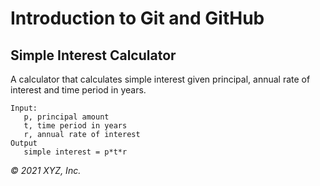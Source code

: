 # Introduction to Git and GitHub

## Simple Interest Calculator

A calculator that calculates simple interest given principal, annual rate of interest and time period in years.

``` 
Input:
   p, principal amount
   t, time period in years
   r, annual rate of interest
Output
   simple interest = p*t*r
```

_© 2021 XYZ, Inc._
